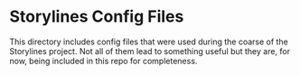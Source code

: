 # Storylines Config Files

This directory includes config files that were used during the coarse of the Storylines project. Not all of them lead to something useful but they are, for now, being included in this repo for completeness.

